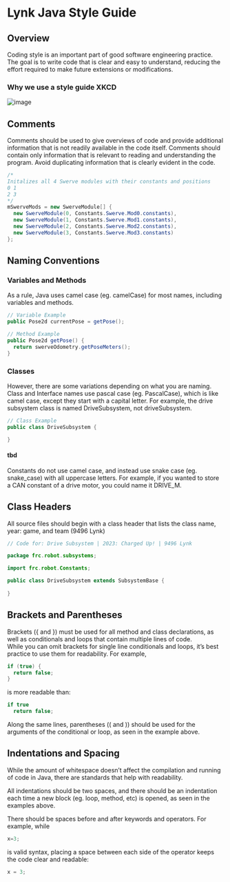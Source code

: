 # Lynk Java Style Guide <br>

## Overview <br>
Coding style is an important part of good software engineering practice. The goal is to write code that is clear and easy to understand, reducing the effort required to make future extensions or modifications. <br>

### Why we use a style guide XKCD <br>
![image](http://imgs.xkcd.com/comics/code_quality.png)

## Comments <br>
Comments should be used to give overviews of code and provide additional information that is not readily available in the code itself. Comments should contain only information that is relevant to reading and understanding the program. Avoid duplicating information that is clearly evident in the code. <br>

````java
/*
Initalizes all 4 Swerve modules with their constants and positions
0 1
2 3
*/
mSwerveMods = new SwerveModule[] {
  new SwerveModule(0, Constants.Swerve.Mod0.constants),
  new SwerveModule(1, Constants.Swerve.Mod1.constants),
  new SwerveModule(2, Constants.Swerve.Mod2.constants),
  new SwerveModule(3, Constants.Swerve.Mod3.constants)
};
````

## Naming Conventions <br>

### Variables and Methods <br>
As a rule, Java uses camel case (eg. camelCase) for most names, including variables and methods. <br> 

````java
// Variable Example
public Pose2d currentPose = getPose(); 

// Method Example
public Pose2d getPose() { 
  return swerveOdometry.getPoseMeters();
}
````

### Classes <br>
However, there are some variations depending on what you are naming. <br>
Class and Interface names use pascal case (eg. PascalCase), which is like camel case, except they start with a capital letter. For example, the drive subsystem class is named DriveSubsystem, not driveSubsystem. <br>

````java
// Class Example
public class DriveSubsystem {

}
````
#### tbd <br>
Constants do not use camel case, and instead use snake case (eg. snake_case) with all uppercase letters. For example, if you wanted to store a CAN constant of a drive motor, you could name it DRIVE_M.

## Class Headers <br>
All source files should begin with a class header that lists the class name, year: game, and team (9496 Lynk) <br>

````java
// Code for: Drive Subsystem | 2023: Charged Up! | 9496 Lynk

package frc.robot.subsystems;

import frc.robot.Constants;

public class DriveSubsystem extends SubsystemBase {
  
}
````

## Brackets and Parentheses <br>
Brackets ({ and }) must be used for all method and class declarations, as well as conditionals and loops that contain multiple lines of code. <br>
While you can omit brackets for single line conditionals and loops, it’s best practice to use them for readability. For example, <br>
````java
if (true) {
  return false;
}
````
is more readable than:
````java
if true
  return false;
````
Along the same lines, parentheses (( and )) should be used for the arguments of the conditional or loop, as seen in the example above. <br>

## Indentations and Spacing <br>
While the amount of whitespace doesn’t affect the compilation and running of code in Java, there are standards that help with readability.

All indentations should be two spaces, and there should be an indentation each time a new block (eg. loop, method, etc) is opened, as seen in the examples above.

There should be spaces before and after keywords and operators. For example, while
````java
x=3;
````
is valid syntax, placing a space between each side of the operator keeps the code clear and readable:
````java
x = 3;
````







